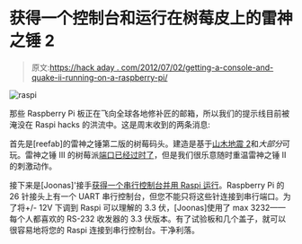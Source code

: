 # 获得一个控制台和运行在树莓皮上的雷神之锤 2

> 原文:[https://hack aday . com/2012/07/02/getting-a-console-and-quake-ii-running-on-a-raspberry-pi/](https://hackaday.com/2012/07/02/getting-a-console-and-quake-ii-running-on-a-raspberry-pi/)

![](../Images/794e2a7cc7176c618443644fe411af74.png "raspi")

那些 Raspberry Pi 板正在飞向全球各地修补匠的邮箱，所以我们的提示线目前被淹没在 Raspi hacks 的洪流中。这是周末收到的两条消息:

首先是[reefab]的雷神之锤第二版的树莓码头。建造是基于[山木地震 2](http://www.yamagi.org/quake2/)和*大部分*可玩。雷神之锤 III 的树莓派[端口已经过时了](http://www.raspberrypi.org/archives/1139)，但是我们很乐意随时重温雷神之锤 II 的刺激动作。

接下来是[Joonas]'接手[获得一个串行控制台并用 Raspi 运行](http://codeandlife.com/2012/07/01/raspberry-pi-serial-console-with-max3232cpe/)。Raspberry Pi 的 26 针接头上有一个 UART 串行控制台，但您不能只将这些针连接到串行端口。为了将+/- 12V 下调到 Raspi 可以理解的 3.3 伏，[Joonas]使用了 max 3232——每个人都喜欢的 RS-232 收发器的 3.3 伏版本。有了试验板和几个盖子，就可以很容易地将您的 Raspi 连接到串行控制台。干净利落。